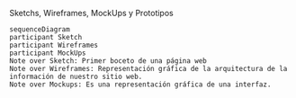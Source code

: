 Sketchs, Wireframes, MockUps y Prototipos

```mermaid
sequenceDiagram
participant Sketch
participant Wireframes
participant MockUps
Note over Sketch: Primer boceto de una página web 
Note over Wireframes: Representación gráfica de la arquitectura de la información de nuestro sitio web.
Note over Mockups: Es una representación gráfica de una interfaz.
```
